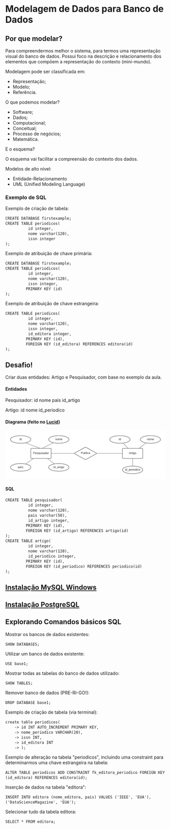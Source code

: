 # Modelagem de Dados para Banco de Dados

## Por que modelar?

Para compreendermos melhor o sistema, para termos uma representação visual do banco de dados. Possui foco na descrição e relacionamento dos elementos que compõem a representação do contexto (mini-mundo).

Modelagem pode ser classificada em:

* Representação;
* Modelo;
* Referência.

O que podemos modelar?

* Software;
* Dados;
* Computacional;
* Conceitual;
* Processo de negócios;
* Matemática.

E o esquema?

O esquema vai facilitar a compreensão do contexto dos dados.

Modelos de alto nível:

* Entidade-Relacionamento
* UML (Unified Modeling Language)

### Exemplo de SQL

Exemplo de criação de tabela:

```
CREATE DATABASE firstexample;
CREATE TABLE periodicos( 
          id integer, 
          nome varchar(120),
          issn integer
);
```

Exemplo de atribuição de chave primária:

```
CREATE DATABASE firstexample;
CREATE TABLE periodicos( 
          id integer, 
          nome varchar(120),
          issn integer,
         PRIMARY KEY (id)
);
```

Exemplo de atribuição de chave estrangeira:

```
CREATE TABLE periodicos( 
          id integer, 
          nome varchar(120),
          issn integer,
          id_editora integer,
         PRIMARY KEY (id),
         FOREIGN KEY (id_editora) REFERENCES editora(id)
);
```

## Desafio!

Criar duas entidades: Artigo e Pesquisador, com base no exemplo da aula.

#### Entidades

Pesquisador:
id
nome
pais
id_artigo

Artigo:
id
nome
id_periodico

#### Diagrama (feito no [Lucid](lucid.app))

![diagramaPesquisador-Artigo](Imagens\diagramaPesquisador-Artigo.png)

#### SQL

```
CREATE TABLE pesquisador( 
          id integer, 
          nome varchar(120),
          pais varchar(50),
          id_artigo integer,
         PRIMARY KEY (id),
         FOREIGN KEY (id_artigo) REFERENCES artigo(id)
);
CREATE TABLE artigo( 
          id integer, 
          nome varchar(120),
          id_periodico integer,
         PRIMARY KEY (id),
         FOREIGN KEY (id_periodico) REFERENCES periodico(id)
);
```

## [Instalação MySQL Windows](https://dev.mysql.com/downloads/mysql/)

## [Instalação PostgreSQL](https://www.postgresql.org/download/windows/)

## Explorando Comandos básicos SQL

Mostrar os bancos de dados existentes:

```
SHOW DATABASES;
```

Utilizar um banco de dados existente:

```
USE base1;
```

Mostrar todas as tabelas do banco de dados utilizado:

```
SHOW TABLES;
```

Remover banco de dados (PRE-RI-GO!):

```
DROP DATABASE base1;
```

Exemplo de criação de tabela (via terminal):

```
create table periodicos(
    -> id INT AUTO_INCREMENT PRIMARY KEY,
    -> nome_periodico VARCHAR(20),
    -> issn INT,
    -> id_editora INT
    -> );
```

Exemplo de alteração na tabela "periodicos", incluindo uma constraint para determinarmos uma chave estrangeira na tabela:

```
ALTER TABLE periodicos ADD CONSTRAINT fk_editora_periodico FOREIGN KEY (id_editora) REFERENCES editora(id);
```

Inserção de dados na tabela "editora":

```
INSERT INTO editora (nome_editora, pais) VALUES ('IEEE', 'EUA'), ('DataScienceMagazine', 'EUA');
```

Selecionar tudo da tabela editora:

```
SELECT * FROM editora;
```

